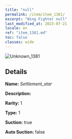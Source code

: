 ```yaml
---
title: "null"
permalink: /item/item_1381/
excerpt: "Wing Fighter null"
last_modified_at: 2023-07-21
locale: en
ref: "item_1381.md"
toc: false
classes: wide
---
```



 ![Unknown_1381](/images/item/Settlement_star_p.png)



## Details

 **Name:** *Settlement_star* 

 **Description:** 

 **Rarity:** 1 

 **Type:** 1 

 **Suction:** true 

 **Auto Suction:** false 


